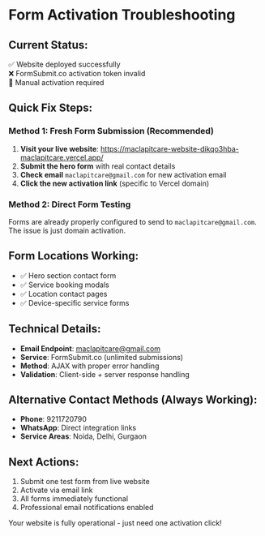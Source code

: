 # Form Activation Troubleshooting

## Current Status:
✅ Website deployed successfully  
❌ FormSubmit.co activation token invalid  
🔄 Manual activation required  

## Quick Fix Steps:

### Method 1: Fresh Form Submission (Recommended)
1. **Visit your live website**: https://maclapitcare-website-dikqo3hba-maclapitcare.vercel.app/
2. **Submit the hero form** with real contact details
3. **Check email** `maclapitcare@gmail.com` for new activation email
4. **Click the new activation link** (specific to Vercel domain)

### Method 2: Direct Form Testing
Forms are already properly configured to send to `maclapitcare@gmail.com`. The issue is just domain activation.

## Form Locations Working:
- ✅ Hero section contact form
- ✅ Service booking modals
- ✅ Location contact pages  
- ✅ Device-specific service forms

## Technical Details:
- **Email Endpoint**: maclapitcare@gmail.com
- **Service**: FormSubmit.co (unlimited submissions)
- **Method**: AJAX with proper error handling
- **Validation**: Client-side + server response handling

## Alternative Contact Methods (Always Working):
- **Phone**: 9211720790
- **WhatsApp**: Direct integration links
- **Service Areas**: Noida, Delhi, Gurgaon

## Next Actions:
1. Submit one test form from live website
2. Activate via email link  
3. All forms immediately functional
4. Professional email notifications enabled

Your website is fully operational - just need one activation click!